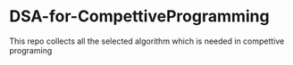 # DSA-for-CompettiveProgramming
This repo collects all the selected algorithm which is needed in compettive programing
